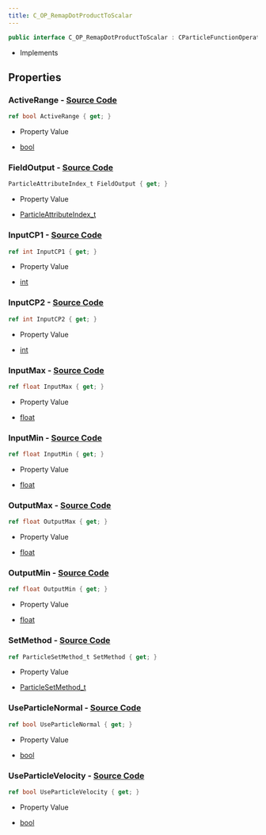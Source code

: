 ```yaml
---
title: C_OP_RemapDotProductToScalar
---
```


```csharp
public interface C_OP_RemapDotProductToScalar : CParticleFunctionOperator, CParticleFunction, ISchemaClass<CParticleFunction>, ISchemaClass<CParticleFunctionOperator>, ISchemaClass<C_OP_RemapDotProductToScalar>, ISchemaField, ISchemaClass, INativeHandle
```

- Implements

## Properties

### **ActiveRange** - [Source Code](https://github.com/swiftly-solution/swiftlys2/blob/main/managed/src/SwiftlyS2.Generated/Schemas/Interfaces/C_OP_RemapDotProductToScalar.cs#L34)

```csharp
ref bool ActiveRange { get; }
```

- Property Value

- [bool](https://learn.microsoft.com/dotnet/api/system.boolean)

### **FieldOutput** - [Source Code](https://github.com/swiftly-solution/swiftlys2/blob/main/managed/src/SwiftlyS2.Generated/Schemas/Interfaces/C_OP_RemapDotProductToScalar.cs#L20)

```csharp
ParticleAttributeIndex_t FieldOutput { get; }
```

- Property Value

- [ParticleAttributeIndex_t](/docs/api/shared/schemadefinitions/particleattributeindex_t)

### **InputCP1** - [Source Code](https://github.com/swiftly-solution/swiftlys2/blob/main/managed/src/SwiftlyS2.Generated/Schemas/Interfaces/C_OP_RemapDotProductToScalar.cs#L16)

```csharp
ref int InputCP1 { get; }
```

- Property Value

- [int](https://learn.microsoft.com/dotnet/api/system.int32)

### **InputCP2** - [Source Code](https://github.com/swiftly-solution/swiftlys2/blob/main/managed/src/SwiftlyS2.Generated/Schemas/Interfaces/C_OP_RemapDotProductToScalar.cs#L18)

```csharp
ref int InputCP2 { get; }
```

- Property Value

- [int](https://learn.microsoft.com/dotnet/api/system.int32)

### **InputMax** - [Source Code](https://github.com/swiftly-solution/swiftlys2/blob/main/managed/src/SwiftlyS2.Generated/Schemas/Interfaces/C_OP_RemapDotProductToScalar.cs#L24)

```csharp
ref float InputMax { get; }
```

- Property Value

- [float](https://learn.microsoft.com/dotnet/api/system.single)

### **InputMin** - [Source Code](https://github.com/swiftly-solution/swiftlys2/blob/main/managed/src/SwiftlyS2.Generated/Schemas/Interfaces/C_OP_RemapDotProductToScalar.cs#L22)

```csharp
ref float InputMin { get; }
```

- Property Value

- [float](https://learn.microsoft.com/dotnet/api/system.single)

### **OutputMax** - [Source Code](https://github.com/swiftly-solution/swiftlys2/blob/main/managed/src/SwiftlyS2.Generated/Schemas/Interfaces/C_OP_RemapDotProductToScalar.cs#L28)

```csharp
ref float OutputMax { get; }
```

- Property Value

- [float](https://learn.microsoft.com/dotnet/api/system.single)

### **OutputMin** - [Source Code](https://github.com/swiftly-solution/swiftlys2/blob/main/managed/src/SwiftlyS2.Generated/Schemas/Interfaces/C_OP_RemapDotProductToScalar.cs#L26)

```csharp
ref float OutputMin { get; }
```

- Property Value

- [float](https://learn.microsoft.com/dotnet/api/system.single)

### **SetMethod** - [Source Code](https://github.com/swiftly-solution/swiftlys2/blob/main/managed/src/SwiftlyS2.Generated/Schemas/Interfaces/C_OP_RemapDotProductToScalar.cs#L32)

```csharp
ref ParticleSetMethod_t SetMethod { get; }
```

- Property Value

- [ParticleSetMethod_t](/docs/api/shared/schemadefinitions/particlesetmethod_t)

### **UseParticleNormal** - [Source Code](https://github.com/swiftly-solution/swiftlys2/blob/main/managed/src/SwiftlyS2.Generated/Schemas/Interfaces/C_OP_RemapDotProductToScalar.cs#L36)

```csharp
ref bool UseParticleNormal { get; }
```

- Property Value

- [bool](https://learn.microsoft.com/dotnet/api/system.boolean)

### **UseParticleVelocity** - [Source Code](https://github.com/swiftly-solution/swiftlys2/blob/main/managed/src/SwiftlyS2.Generated/Schemas/Interfaces/C_OP_RemapDotProductToScalar.cs#L30)

```csharp
ref bool UseParticleVelocity { get; }
```

- Property Value

- [bool](https://learn.microsoft.com/dotnet/api/system.boolean)


